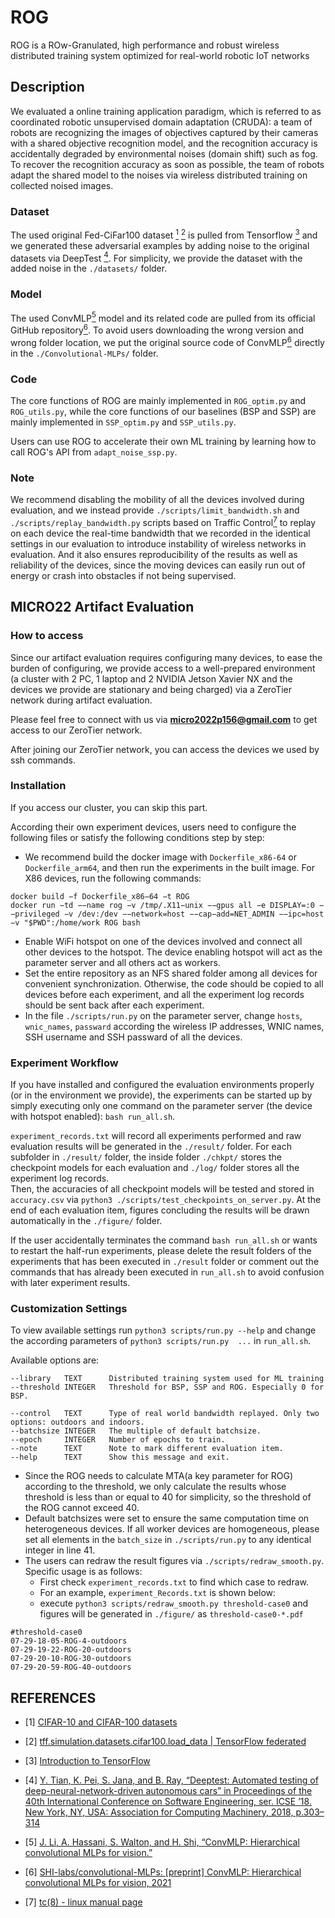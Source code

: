 # ROG
ROG is a ROw-Granulated, high performance and robust wireless distributed training system optimized for real-world robotic IoT networks
## Description
We evaluated a online training application paradigm, which is referred to as coordinated robotic unsupervised domain adaptation (CRUDA): a team of robots are recognizing the images of objectives captured by their cameras with a shared objective recognition model, and the recognition accuracy is accidentally degraded by environmental noises (domain shift) such as fog.
To recover the recognition accuracy as soon as possible, the team of robots adapt the shared model to the noises via wireless distributed training on collected noised images.
### Dataset
The used original Fed-CiFar100 dataset [<sup>1</sup>](#CIFAR-100) [<sup>2</sup>](#cifar100.load_data) is pulled from Tensorflow [<sup>3</sup>](#TensorFlow) and we generated these adversarial examples by adding noise to the original datasets via DeepTest [<sup>4</sup>](#DeepTest).
For simplicity, we provide the dataset with the added noise in the `./datasets/` folder.
### Model
The used ConvMLP[<sup>5</sup>](#ConvMLP-paper) model and its related code are pulled from its official GitHub repository[<sup>6</sup>](#ConvMLP). 
To avoid users downloading the wrong version and wrong folder location, we put the original source code of ConvMLP[<sup>6</sup>](#ConvMLP) directly in the `./Convolutional-MLPs/` folder.
### Code
The core functions of ROG are mainly implemented in `ROG_optim.py` and `ROG_utils.py`, while the core functions of our baselines (BSP and SSP) are mainly implemented in `SSP_optim.py` and `SSP_utils.py`.

Users can use ROG to accelerate their own ML training by learning how to call ROG's API from `adapt_noise_ssp.py`.
### Note
We recommend disabling the mobility of all the devices involved during evaluation, and we instead provide `./scripts/limit_bandwidth.sh` and `./scripts/replay_bandwidth.py` scripts based on Traffic Control[<sup>7</sup>](#tc) to replay on each device the real-time bandwidth that we recorded in the identical settings in our evaluation to introduce instability of wireless networks in evaluation.
And it also ensures reproducibility of the results as well as reliability of the devices, since the moving devices can easily run out of energy or crash into obstacles if not being supervised.
## MICRO22 Artifact Evaluation 
### How to access
Since our artifact evaluation requires configuring many devices, to ease the burden of configuring, we provide access to a well-prepared environment (a cluster with 2 PC, 1 laptop and 2 NVIDIA Jetson Xavier NX and the devices we provide
are stationary and being charged) via a ZeroTier network during artifact evaluation. 

Please feel free to connect with us via **micro2022p156@gmail.com** to get access to our ZeroTier network. 

After joining our ZeroTier network, you can access the devices we used by ssh commands.

### Installation
If you access our cluster, you can skip this part.

According their own experiment devices, users need to configure the following files or satisfy the following conditions step by step:
-   We recommend build the docker image with `Dockerfile_x86-64` or `Dockerfile_arm64`, and then run the experiments in the built image.
For X86 devices, run the following commands:
```
docker build −f Dockerfile_x86−64 −t ROG
docker run −td −−name rog −v /tmp/.X11−unix −−gpus all −e DISPLAY=:0 −−privileged −v /dev:/dev −−network=host −−cap−add=NET_ADMIN −−ipc=host −v "$PWD":/home/work ROG bash
```
-   Enable WiFi hotspot on one of the devices involved and connect all other devices to the hotspot. The device
enabling hotspot will act as the parameter server and all others act as workers.
-   Set the entire repository as an NFS shared folder among all devices for convenient synchronization. Otherwise, the code should be copied to all devices before each experiment, and all the experiment log records should be sent back after each experiment.
-   In the file `./scripts/run.py` on the parameter server, change `hosts`, `wnic_names`, `passward` according the wireless IP addresses, WNIC names, SSH username and SSH passward of all the devices. 

### Experiment Workflow
If you have installed and configured the evaluation environments properly (or in the environment we provide), the experiments can be started up by simply executing only one command on the parameter server (the device with hotspot
enabled): `bash run_all.sh`.

`experiment_records.txt` will record all experiments performed and raw evaluation results will be generated in the `./result/` folder.
For each subfolder in `./result/` folder, the inside folder `./chkpt/` stores the checkpoint models for each evaluation and `./log/` folder stores all the experiment log records.  
Then, the accuracies of all checkpoint models will be tested and stored in `accuracy.csv` via `python3 ./scripts/test_checkpoints_on_server.py`.
At the end of each evaluation item, figures concluding the results will be drawn automatically in the `./figure/` folder.

If the user accidentally terminates the command `bash run_all.sh` or wants to restart the half-run experiments, please delete the result folders of the experiments that has been executed in `./result` folder or comment out the commands that has already been executed in `run_all.sh` to avoid confusion with later experiment results.
### Customization Settings
To view available settings run `python3 scripts/run.py --help` and change the according parameters of `python3 scripts/run.py  ...` in `run_all.sh`.

Available options are:

```
--library   TEXT      Distributed training system used for ML training
--threshold INTEGER   Threshold for BSP, SSP and ROG. Especially 0 for BSP.
                      
--control   TEXT      Type of real world bandwidth replayed. Only two options: outdoors and indoors.
--batchsize INTEGER   The multiple of default batchsize. 
--epoch     INTEGER   Number of epochs to train.
--note      TEXT      Note to mark different evaluation item.
--help      TEXT      Show this message and exit.
```  
-  Since the ROG needs to calculate MTA(a key parameter for ROG) according to the threshold, we only calculate the results whose threshold is less than or equal to 40 for simplicity, so the threshold of the ROG cannot exceed 40.
-  Default batchsizes were set to ensure the same computation time on heterogeneous devices. If all worker devices are homogeneous, please set all elements in the `batch_size` in `./scripts/run.py` to any identical integer in line 41.
- The users can redraw the result figures via `./scripts/redraw_smooth.py`. Specific usage is as follows:
  - First check `experiment_records.txt` to find which case to redraw. 
  - For an example, `experiment_Records.txt` is shown below:
  - execute `python3 scripts/redraw_smooth.py threshold-case0` and figures will be generated in `./figure/` as `threshold-case0-*.pdf`
```
#threshold-case0
07-29-18-05-ROG-4-outdoors
07-29-19-22-ROG-20-outdoors
07-29-20-10-ROG-30-outdoors
07-29-20-59-ROG-40-outdoors
```
## REFERENCES

<div id="CIFAR-100"></div>

- [1] [CIFAR-10 and CIFAR-100 datasets](https://www.cs.toronto.edu/~kriz/cifar.html)


<div id="cifar100.load_data"></div>

- [2] [tff.simulation.datasets.cifar100.load_data | TensorFlow federated](https://www.tensorflow.org/federated/api_docs/python/tff/simulation/datasets/cifar100/load_data)

<div id="TensorFlow"></div>

- [3] [Introduction to TensorFlow](https://tensorflow.google.cn/learn)

<div id="DeepTest"></div>

- [4] [Y. Tian, K. Pei, S. Jana, and B. Ray, “Deeptest: Automated testing of deep-neural-network-driven autonomous cars” in Proceedings of the 40th International Conference on Software Engineering, ser. ICSE ’18. New York, NY, USA: Association for Computing Machinery, 2018, p.303–314](https://doi.org/10.1145/3180155.3180220)

<div id="ConvMLP-paper"></div>

- [5] [J. Li, A. Hassani, S. Walton, and H. Shi, “ConvMLP: Hierarchical convolutional MLPs for vision.”](http://arxiv.org/abs/2109.04454)

<div id="ConvMLP"></div>

- [6] [SHI-labs/convolutional-MLPs: [preprint] ConvMLP: Hierarchical convolutional MLPs for vision, 2021](https://github.com/SHI-Labs/Convolutional-MLPs)

<div id="tc"></div>

- [7] [tc(8) - linux manual page](https://man7.org/linux/man-pages/man8/tc.8.html)

